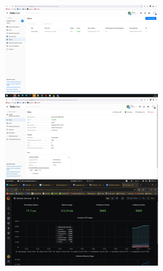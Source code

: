 ![Exercise1](https://github.com/flibook/devops-netology/blob/main/exer1.png)
![Exercise2](https://github.com/flibook/devops-netology/blob/main/exer2.jpg)
![Exercise3](https://github.com/flibook/devops-netology/blob/main/exer3.png)
